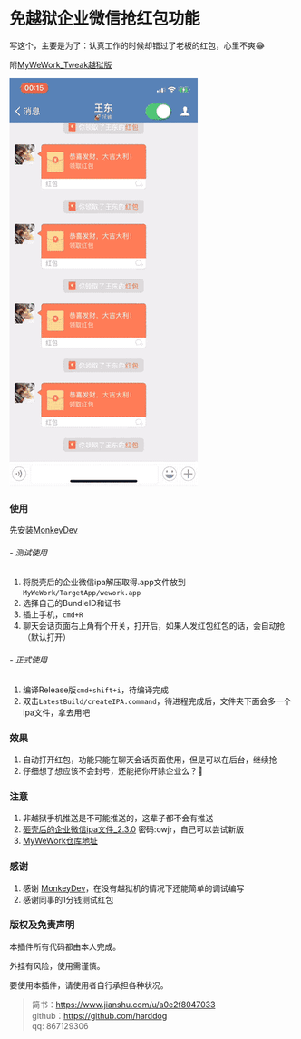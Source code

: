 # 免越狱企业微信抢红包功能

写这个，主要是为了：认真工作的时候却错过了老板的红包，心里不爽😂  

附[MyWeWork_Tweak越狱版](https://github.com/harddog/MyWeWork_Tweak.git)

![wwk](./wework.gif)

### 使用
先安装[MonkeyDev](https://github.com/AloneMonkey/MonkeyDev)

###### - 测试使用
1. 将脱壳后的企业微信ipa解压取得.app文件放到`MyWeWork/TargetApp/wework.app`  
2. 选择自己的BundleID和证书  
3. 插上手机，`cmd+R`  
4. 聊天会话页面右上角有个开关，打开后，如果人发红包红包的话，会自动抢（默认打开）  

###### - 正式使用
1. 编译Release版`cmd+shift+i`，待编译完成
2. 双击`LatestBuild/createIPA.command`，待进程完成后，文件夹下面会多一个ipa文件，拿去用吧

### 效果
1. 自动打开红包，功能只能在聊天会话页面使用，但是可以在后台，继续抢
2. 仔细想了想应该不会封号，还能把你开除企业么？🤔 

### 注意
1. 非越狱手机推送是不可能推送的，这辈子都不会有推送
2. [砸壳后的企业微信ipa文件_2.3.0](https://pan.baidu.com/s/1pMdeQXP)  密码:owjr，自己可以尝试新版
3. [MyWeWork仓库地址](https://github.com/harddog/MyWeWork)

### 感谢
1. 感谢 [MonkeyDev](https://github.com/AloneMonkey/MonkeyDev)，在没有越狱机的情况下还能简单的调试编写
2. 感谢同事的1分钱测试红包

### 版权及免责声明
本插件所有代码都由本人完成。

外挂有风险，使用需谨慎。

要使用本插件，请使用者自行承担各种状况。


>简书：<https://www.jianshu.com/u/a0e2f8047033>   
github：<https://github.com/harddog>  
qq: 867129306


